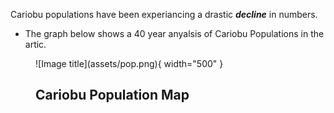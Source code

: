 Cariobu populations have been experiancing a drastic ***decline*** in numbers.

 - The graph below shows a 40 year anyalsis of Cariobu Populations in the artic.
    

<figure markdown="span">
  ![Image title](assets/pop.png){ width="500" }
  <figcaption>
    <h2>Cariobu Population Map</h2>
  </figcaption>
</figure>
